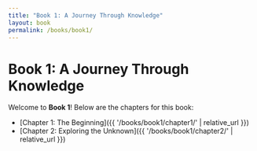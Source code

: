 ```yaml
---
title: "Book 1: A Journey Through Knowledge"
layout: book
permalink: /books/book1/
---
```

# Book 1: A Journey Through Knowledge

Welcome to **Book 1**! Below are the chapters for this book:

- [Chapter 1: The Beginning]({{ '/books/book1/chapter1/' | relative_url }})
- [Chapter 2: Exploring the Unknown]({{ '/books/book1/chapter2/' | relative_url }})
